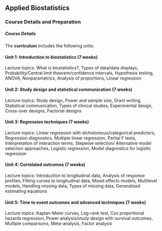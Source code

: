 ## Applied Biostatistics


### Course Details and Preparation
##### Course Details

The **curriculum** includes the following units:

#### Unit 1: Introduction to biostatistics (7 weeks)
Lecture topics: What is biostatistics?, Types of data/data displays, Probability/Central limit theorem/confidence intervals, Hypothesis testing, ANOVA, Nonparametrics, Analysis of proportions, Linear regression

#### Unit 2: Study design and statistical communication (7 weeks)
Lecture topics: Study design, Power and sample size, Grant writing, Statistical communication, Types of clinical studies, Experimental design, Cross-over designs, Factorial designs

#### Unit 3: Regression techniques (7 weeks)
Lecture topics: Linear regression with dichotomous/categorical predictors, Regression diagnostics, Multiple linear regression, Partial F tests, Interpretation of interaction terms, Stepwise selection/ Alternative model selection approaches, Logistic regression, Model diagnostics for logistic regression

#### Unit 4: Correlated outcomes (7 weeks)
Lecture topics: Introduction to longitudinal data, Analysis of response profiles, Fitting curves to longitudinal data, Mixed effects models, Multilevel models, Handling missing data, Types of missing data, Generalized estimating equations

#### Unit 5: Time to event outcomes and advanced techniques (7 weeks)
Lecture topics: Kaplan-Meier curves, Log-rank test, Cox proportional hazards regression, Power analysis/study design with survival outcomes, Multiple comparisons, Meta-analysis, Factor analysis
